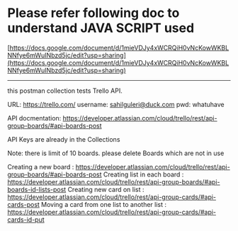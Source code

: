 
# Please refer following doc to understand JAVA SCRIPT used

[https://docs.google.com/document/d/1mieVDJy4xWCRQiH0vNcKowWKBLNNfye6mWuINbzd5jc/edit?usp=sharing](https://docs.google.com/document/d/1mieVDJy4xWCRQiH0vNcKowWKBLNNfye6mWuINbzd5jc/edit?usp=sharing)

________________________________________________________________

this postman collection tests Trello API. 

URL: https://trello.com/
username: sahilguleri@duck.com 
pwd: whatuhave 

API docmentation: https://developer.atlassian.com/cloud/trello/rest/api-group-boards/#api-boards-post

API Keys are already in the Collections


Note: there is limit of 10 boards. please delete Boards which are not in use

Creating a new board : https://developer.atlassian.com/cloud/trello/rest/api-group-boards/#api-boards-post 
Creating list in each board : https://developer.atlassian.com/cloud/trello/rest/api-group-boards/#api-boards-id-lists-post 
Creating new card on list : https://developer.atlassian.com/cloud/trello/rest/api-group-cards/#api-cards-post 
Moving a card from one list to another list : https://developer.atlassian.com/cloud/trello/rest/api-group-cards/#api-cards-id-put 
